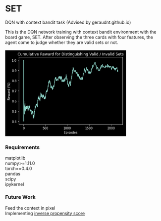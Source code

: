 # SET
DQN with context bandit task (Advised by geraudnt.github.io)</br>

This is the DQN network training with context bandit environment with the board game, SET.
After observing the three cards with four features, the agent come to judge whether they are valid sets or not. </br></br>
![alt text](https://github.com/SoanKim/SET/blob/main/result.png)

### Requirements</br>
matplotlib</br>
numpy>=1.11.0</br>
torch==0.4.0</br>
pandas</br>
scipy</br>
ipykernel</br>

### Future Work</br>
Feed the context in pixel</br>
Implementing [inverse propensity score](https://arxiv.org/pdf/1103.4601.pdf)
